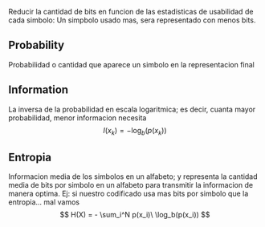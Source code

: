 Reducir la cantidad de bits en funcion de las estadisticas de usabilidad de cada simbolo: Un simpbolo usado mas, sera representado con menos bits.

## Probability
Probabilidad o cantidad que aparece un simbolo en la representacion final

## Information
La inversa de la probabilidad en escala logaritmica; es decir, cuanta mayor probabilidad, menor informacion necesita
$$ I(x_k)  = -\log_b (p(x_k)) $$

## Entropia
Informacion media de los simbolos en un alfabeto; y representa la cantidad media de bits por simbolo en un alfabeto para transmitir la informacion de manera optima. Ej: si nuestro codificado usa mas bits por simbolo que la entropia... mal vamos
$$ H(X) = - \sum_i^N p(x_i)\ \log_b(p(x_i)) $$
